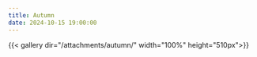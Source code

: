 ```yaml
---
title: Autumn
date: 2024-10-15 19:00:00
---
```


{{< gallery dir="/attachments/autumn/" width="100%" height="510px">}}
